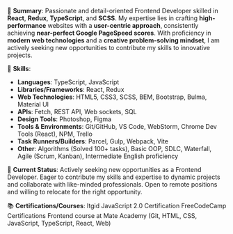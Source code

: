 🌟 **Summary**:
Passionate and detail-oriented Frontend Developer skilled in **React**, **Redux**, **TypeScript**, and **SCSS**. My expertise lies in crafting **high-performance** websites with a **user-centric approach**, consistently achieving **near-perfect Google PageSpeed scores**. With proficiency in **modern web technologies** and a **creative problem-solving mindset**, I am actively seeking new opportunities to contribute my skills to innovative projects.

🚀 **Skills**:
- **Languages**: TypeScript, JavaScript
- **Libraries/Frameworks**: React, Redux
- **Web Technologies**: HTML5, CSS3, SCSS, BEM, Bootstrap, Bulma, Material UI
- **APIs**: Fetch, REST API, Web sockets, SQL
- **Design Tools**: Photoshop, Figma
- **Tools & Environments**: Git/GitHub, VS Code, WebStorm, Chrome Dev Tools (React), NPM, Trello
- **Task Runners/Builders**: Parcel, Gulp, Webpack, Vite
- **Other**: Algorithms (Solved 100+ tasks), Basic OOP, SDLC, Waterfall, Agile (Scrum, Kanban), Intermediate English proficiency

💼 **Current Status**:
Actively seeking new opportunities as a Frontend Developer. Eager to contribute my skills and expertise to dynamic projects and collaborate with like-minded professionals. Open to remote positions and willing to relocate for the right opportunity.

📚 **Certifications/Courses**:
Itgid JavaScript 2.0 Certification
FreeCodeCamp Certifications
Frontend course at Mate Academy (Git, HTML, CSS, JavaScript, TypeScript, React, Web)
